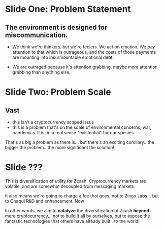 # Slide One: Problem Statement

## The environment is designed for miscommunication.

   * We think we're thinkers, but we're feelers.  We act on emotion.  We pay attention to that which is outrageous, and the costs of those payments are mounting into insurmountable emotional debt.

   * We are outraged because it's attention grabbing, maybe more attention grabbing than anything else.
##

# Slide Two: Problem Scale

## Vast

   * this isn't a cryptocurrency scoped issue
   * this is a problem that's on the scale of environmental concerns, war, pandemics.   It is, in a real sense "existential" for our species. 

  That's as big a problem as there is... but there's an exciting corollary..  the bigger the problem..  the more significant the solution!
##

# Slide ???

This is diversification of utility for Zcash.   Cryptocurrency markets are volatile, and are somewhat decoupled from messaging markets.

It also means we're going to charge a fee that goes, not to Zingo Labs...  but to Chaqui R&D and enhancement.
Now

In other words, we aim to **catalyze** the diversification of Zcash **beyond** mere cryptocurrency...    not to build it all by ourselves, but to expose the fantastic technologies that others have already built..   to the world!


